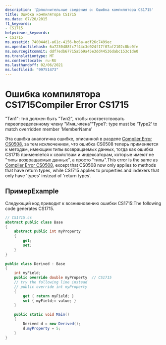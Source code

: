 ```yaml
---
description: 'Дополнительные сведения о: Ошибка компилятора CS1715'
title: Ошибка компилятора CS1715
ms.date: 07/20/2015
f1_keywords:
- CS1715
helpviewer_keywords:
- CS1715
ms.assetid: 740044d1-a61c-4156-bc6a-adf26c7499ec
ms.openlocfilehash: 6a7230488fc7f44c3d024f17f07af2102c8bc0fe
ms.sourcegitcommit: ddf7edb67715a5b9a45e3dd44536dabc153c1de0
ms.translationtype: MT
ms.contentlocale: ru-RU
ms.lasthandoff: 02/06/2021
ms.locfileid: "99751473"
---
```

# <a name="compiler-error-cs1715"></a><span data-ttu-id="85492-103">Ошибка компилятора CS1715</span><span class="sxs-lookup"><span data-stu-id="85492-103">Compiler Error CS1715</span></span>

<span data-ttu-id="85492-104">"Тип1": тип должен быть "Тип2", чтобы соответствовать переопределенному члену "Имя_члена"</span><span class="sxs-lookup"><span data-stu-id="85492-104">'Type1': type must be 'Type2' to match overridden member 'MemberName'</span></span>  
  
 <span data-ttu-id="85492-105">Эта ошибка аналогична ошибке, описанной в разделе [Compiler Error CS0508](./cs0508.md), за тем исключением, что ошибка CS0508 теперь применяется к методам, имеющим типы возвращаемых данных, тогда как ошибка CS1715 применяется к свойствам и индексаторам, которые имеют не "типы возвращаемых данных", а просто "типы".</span><span class="sxs-lookup"><span data-stu-id="85492-105">This error is the same as [Compiler Error CS0508](./cs0508.md), except that CS0508 now only applies to methods that have return types, while CS1715 applies to properties and indexers that only have 'types' instead of 'return types'.</span></span>  
  
## <a name="example"></a><span data-ttu-id="85492-106">Пример</span><span class="sxs-lookup"><span data-stu-id="85492-106">Example</span></span>  

 <span data-ttu-id="85492-107">Следующий код приводит к возникновению ошибки CS1715:</span><span class="sxs-lookup"><span data-stu-id="85492-107">The following code generates CS1715.</span></span>  
  
```csharp  
// CS1715.cs  
abstract public class Base  
{  
    abstract public int myProperty  
    {  
        get;  
        set;  
    }  
}  
  
public class Derived : Base  
{  
    int myField;  
    public override double myProperty  // CS1715  
    // try the following line instead  
    // public override int myProperty  
    {  
        get { return myField; }  
        set { myField;= value; }  
    }  
  
    public static void Main()  
    {  
        Derived d = new Derived();  
        d.myProperty = 5;  
    }  
}  
```
